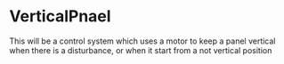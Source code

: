 # VerticalPnael
This will be a control system which uses a motor to keep a panel vertical when there is a disturbance, or when it start from a not vertical position
